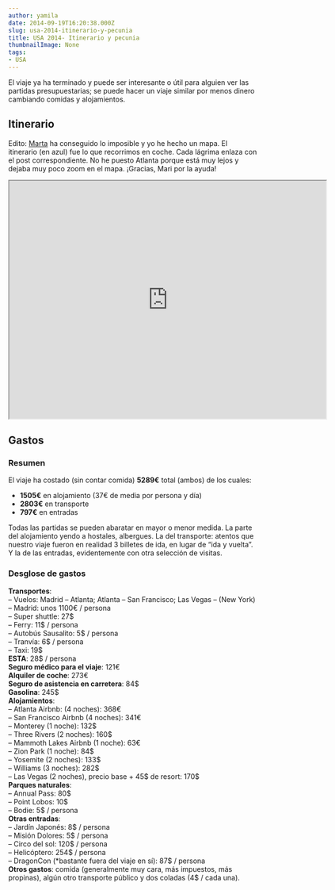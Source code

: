 ```yaml
---
author: yamila
date: 2014-09-19T16:20:38.000Z
slug: usa-2014-itinerario-y-pecunia
title: USA 2014- Itinerario y pecunia
thumbnailImage: None
tags:
- USA
---
```



El viaje ya ha terminado y puede ser interesante o útil para alguien ver las partidas presupuestarias; se puede hacer un viaje similar por menos dinero cambiando comidas y alojamientos.


## Itinerario

Edito: [Marta](http:/claineniniel.blogspot.com) ha conseguido lo imposible y yo he hecho un mapa. El itinerario (en azul) fue lo que recorrimos en coche. Cada lágrima enlaza con el post correspondiente. No he puesto Atlanta porque está muy lejos y dejaba muy poco zoom en el mapa. ¡Gracias, Mari por la ayuda! 
<iframe height="480" src="https:/mapsengine.google.com/map/u/0/embed?mid=zDdLex6w5VzM.kGG-iwz5i0Zg" width="640"></iframe>


## Gastos

### Resumen

El viaje ha costado (sin contar comida) **5289€** total (ambos) de los cuales:

- **1505€** en alojamiento (37€ de media por persona y día)
- **2803€** en transporte
- **797€** en entradas

Todas las partidas se pueden abaratar en mayor o menor medida. La parte del alojamiento yendo a hostales, albergues. La del transporte: atentos que nuestro viaje fueron en realidad 3 billetes de ida, en lugar de “ida y vuelta”. Y la de las entradas, evidentemente con otra selección de visitas.

### Desglose de gastos

**Transportes**:  
 – Vuelos: Madrid – Atlanta; Atlanta – San Francisco; Las Vegas – (New York) – Madrid: unos 1100€ / persona  
 – Super shuttle: 27$  
 – Ferry: 11$ / persona  
 – Autobús Sausalito: 5$ / persona  
 – Tranvía: 6$ / persona  
 – Taxi: 19$  
**ESTA**: 28$ / persona  
**Seguro médico para el viaje**: 121€  
**Alquiler de coche**: 273€  
**Seguro de asistencia en carretera**: 84$  
**Gasolina**: 245$  
**Alojamientos**:  
 – Atlanta Airbnb: (4 noches): 368€  
 – San Francisco Airbnb (4 noches): 341€  
 – Monterey (1 noche): 132$  
 – Three Rivers (2 noches): 160$  
 – Mammoth Lakes Airbnb (1 noche): 63€  
 – Zion Park (1 noche): 84$  
 – Yosemite (2 noches): 133$  
 – Williams (3 noches): 282$  
 – Las Vegas (2 noches), precio base + 45$ de resort: 170$  
**Parques naturales**:  
 – Annual Pass: 80$  
 – Point Lobos: 10$  
 – Bodie: 5$ / persona  
**Otras entradas**:  
 – Jardín Japonés: 8$ / persona  
 – Misión Dolores: 5$ / persona  
 – Circo del sol: 120$ / persona  
 – Helicóptero: 254$ / persona  
 – DragonCon (*bastante fuera del viaje en sí): 87$ / persona  
**Otros gastos**: comida (generalmente muy cara, más impuestos, más propinas), algún otro transporte público y dos coladas (4$ / cada una).


